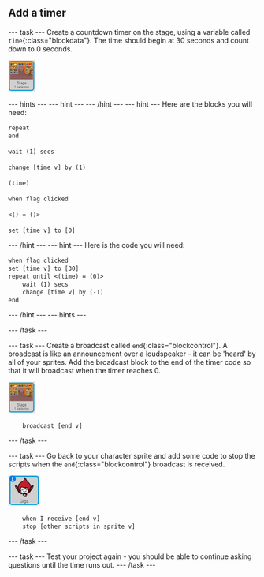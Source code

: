 ## Add a timer

--- task ---
Create a countdown timer on the stage, using a variable called `time`{:class="blockdata"}. The time should begin at 30 seconds and count down to 0 seconds.

![Stage sprite](images/stage-sprite.png)

--- hints ---
--- hint ---
--- /hint ---
--- hint ---
Here are the blocks you will need:

```blocks
repeat
end

wait (1) secs

change [time v] by (1)

(time)

when flag clicked

<() = ()>

set [time v] to [0]
```
--- /hint ---
--- hint ---
Here is the code you will need:
```blocks
when flag clicked
set [time v] to [30]
repeat until <(time) = (0)>
    wait (1) secs
    change [time v] by (-1)
end
```
--- /hint ---
--- hints ---

--- /task ---

--- task ---
Create a broadcast called `end`{:class="blockcontrol"}. A broadcast is like an announcement over a loudspeaker - it can be 'heard' by all of your sprites. Add the broadcast block to the end of the timer code so that it will broadcast when the timer reaches 0.

![Stage sprite](images/stage-sprite.png)

```blocks
    broadcast [end v]
```
--- /task ---

--- task ---
Go back to your character sprite and add some code to stop the scripts when the `end`{:class="blockcontrol"} broadcast is received.

![Giga sprite](images/giga-sprite.png)

```blocks
    when I receive [end v]
    stop [other scripts in sprite v]
```
--- /task ---

--- task ---
Test your project again - you should be able to continue asking questions until the time runs out.
--- /task ---

